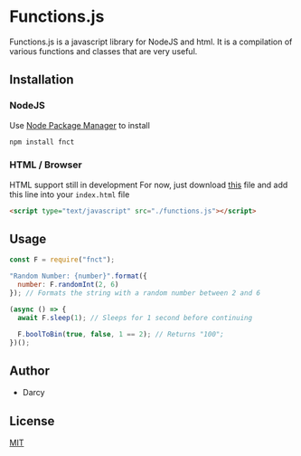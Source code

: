 # Functions.js
Functions.js is a javascript library for NodeJS and html. It is a compilation of various functions and classes that are very useful.

## Installation

### NodeJS

Use [Node Package Manager](https://www.npmjs.com/) to install

```bash
npm install fnct
```

### HTML / Browser

<!-- Add this line into your `index.html` file -->
HTML support still in development
For now, just download [this](https://raw.githubusercontent.com/DarccMan/fnct/master/latest.js) file and add this line into your `index.html` file

```html
<script type="text/javascript" src="./functions.js"></script>
```

<!-- ```html
<script type="text/javascript" src="https://darccman.github.io/fnct/latest.js"></script>
``` -->

## Usage

```js
const F = require("fnct");

"Random Number: {number}".format({
  number: F.randomInt(2, 6)
}); // Formats the string with a random number between 2 and 6

(async () => {
  await F.sleep(1); // Sleeps for 1 second before continuing

  F.boolToBin(true, false, 1 == 2); // Returns "100";
})();
```

## Author
 - Darcy

## License
[MIT](https://choosealicense.com/licenses/mit/)